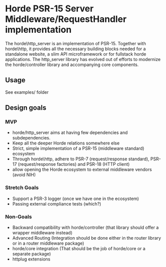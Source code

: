# Horde PSR-15 Server Middleware/RequestHandler implementation

The horde\http_server is an implementation of PSR-15. Together with horde\http, it provides all the necessary building blocks needed for a standalone website, a slim API microframework or for fullstack horde applications. The http_server library has evolved out of efforts to modernize the horde/controller library and accompanying core components.

## Usage

See examples/ folder


## Design goals

### MVP

- horde/http_server aims at having few dependencies and subdependencies.
- Keep all the deeper Horde relations somewhere else
- Strict, simple implementation of a PSR-15 (middleware standard) ecosystem
- Through horde\http, adhere to PSR-7 (request/response standard), PSR-17 (request/response factories) and PSR-18 (HTTP client)
- allow opening the Horde ecosystem to external middleware vendors (avoid NIH)

### Stretch Goals

- Support a PSR-3 logger (once we have one in the ecosystem)
- Passing external compliance tests (which?)

### Non-Goals

- Backward compatibility with horde/controller (that library should offer a wrapper middleware instead)
- Advanced Routing (Integration should be done either in the router library or in a router middleware package)
- horde/core integration (That should be the job of horde/core or a separate package)
- httplug extensions